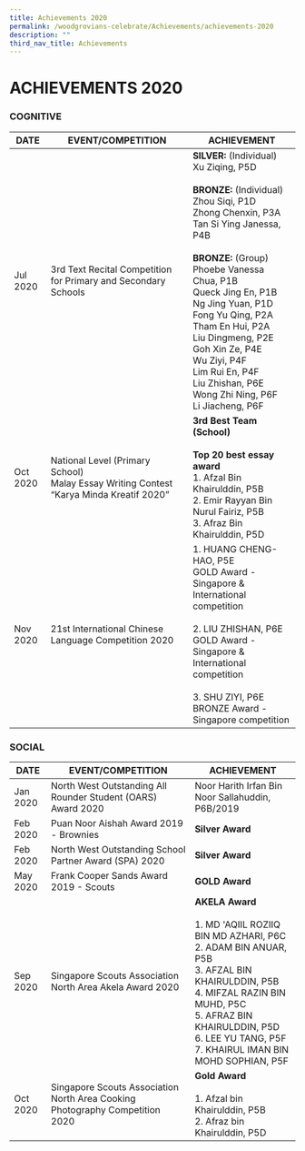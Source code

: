 ```yaml
---
title: Achievements 2020
permalink: /woodgrovians-celebrate/Achievements/achievements-2020
description: ""
third_nav_title: Achievements
---
```

# **ACHIEVEMENTS 2020**
### COGNITIVE

| DATE 	| EVENT/COMPETITION 	| ACHIEVEMENT 	|
|---	|---	|---	|
| Jul 2020 	| 3rd Text Recital Competition for Primary and Secondary Schools 	| **SILVER:** (Individual)<br>Xu Ziqing, P5D<br> <br>**BRONZE:** (Individual)<br>Zhou Siqi, P1D<br>Zhong Chenxin, P3A<br>Tan Si Ying Janessa, P4B<br> <br>**BRONZE:** (Group)<br>Phoebe Vanessa Chua, P1B<br>Queck Jing En, P1B<br>Ng Jing Yuan, P1D<br>Fong Yu Qing, P2A<br>Tham En Hui, P2A<br>Liu Dingmeng, P2E<br>Goh Xin Ze, P4E<br>Wu Ziyi, P4F<br>Lim Rui En, P4F<br>Liu Zhishan, P6E<br>Wong Zhi Ning, P6F<br>Li Jiacheng, P6F<br>  	|
| Oct 2020 	| National Level (Primary School)<br>Malay Essay Writing Contest<br>“Karya Minda Kreatif 2020” 	| **3rd Best Team (School)**<br><br>**Top 20 best essay award**<br>1. Afzal Bin Khairulddin, P5B<br>2. Emir Rayyan Bin Nurul Fairiz, P5B<br>3. Afraz Bin Khairulddin, P5D 	|
| Nov 2020 	| 21st International Chinese Language Competition 2020 	| 1.       HUANG CHENG-HAO, P5E<br>GOLD Award - Singapore & International competition<br><br>2.       LIU ZHISHAN, P6E<br>GOLD Award - Singapore & International competition<br><br>3.       SHU ZIYI, P6E<br>BRONZE Award -  Singapore competition 	|




### SOCIAL



| DATE 	| EVENT/COMPETITION 	| ACHIEVEMENT 	|
| ---	| ---	| ---	|
| Jan 2020 	| North West Outstanding All Rounder Student (OARS) Award 2020 	| Noor Harith Irfan Bin Noor Sallahuddin, P6B/2019 	|
| Feb 2020 	| Puan Noor Aishah Award 2019 - Brownies 	| **Silver Award** 	| 
| Feb 2020 	| North West Outstanding School Partner Award (SPA) 2020 	| **Silver Award** 	|
| May 2020 	| Frank Cooper Sands Award 2019 - Scouts 	| **GOLD Award** 	|
| Sep 2020 	| Singapore Scouts Association<br>North Area Akela Award 2020 	| **AKELA Award**<br><br>1.       MD 'AQIIL ROZIIQ BIN MD AZHARI, P6C<br>2.       ADAM BIN ANUAR, P5B<br>3.       AFZAL BIN KHAIRULDDIN, P5B<br>4.       MIFZAL RAZIN BIN MUHD, P5C<br>5.       AFRAZ BIN KHAIRULDDIN, P5D<br>6.       LEE YU TANG, P5F<br>7.       KHAIRUL IMAN BIN MOHD SOPHIAN, P5F 	|
| Oct 2020 	| Singapore Scouts Association<br>North Area Cooking Photography Competition 2020   	| **Gold Award**<br> <br>1.      Afzal bin Khairulddin, P5B<br>2.      Afraz bin Khairulddin, P5D 	|